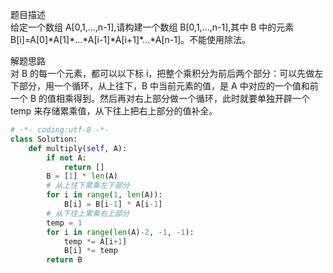 
题目描述  
给定一个数组 A\[0,1,...,n-1],请构建一个数组 B\[0,1,...,n-1],其中 B 中的元素 B\[i]=A\[0]\*A\[1]\*...\*A\[i-1]\*A\[i+1]\*...\*A\[n-1]。不能使用除法。  

解题思路  
对 B 的每一个元素，都可以以下标 i，把整个乘积分为前后两个部分：可以先做左下部分，用一个循环，从上往下，B 中当前元素的值，是 A 中对应的一个值和前一个 B 的值相乘得到。然后再对右上部分做一个循环，此时就要单独开辟一个 temp 来存储累乘值，从下往上把右上部分的值补全。  

```python 
# -*- coding:utf-8 -*-
class Solution:
    def multiply(self, A):
        if not A:
            return [] 
        B = [1] * len(A) 
        # 从上往下累乘左下部分
        for i in range(1, len(A)):
            B[i] = B[i-1] * A[i-1] 
        # 从下往上累乘右上部分
        temp = 1 
        for i in range(len(A)-2, -1, -1):
            temp *= A[i+1] 
            B[i] *= temp 
        return B 
```
